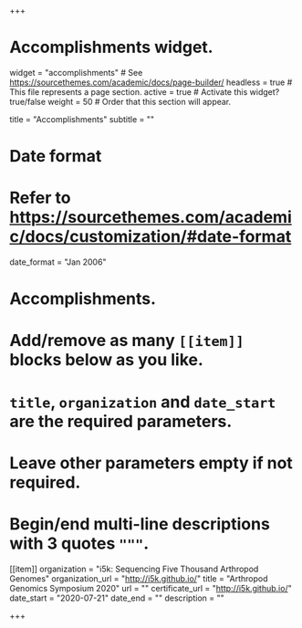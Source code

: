 +++
# Accomplishments widget.
widget = "accomplishments"  # See https://sourcethemes.com/academic/docs/page-builder/
headless = true  # This file represents a page section.
active = true  # Activate this widget? true/false
weight = 50  # Order that this section will appear.

title = "Accomplish&shy;ments"
subtitle = ""

# Date format
#   Refer to https://sourcethemes.com/academic/docs/customization/#date-format
date_format = "Jan 2006"

# Accomplishments.
#   Add/remove as many `[[item]]` blocks below as you like.
#   `title`, `organization` and `date_start` are the required parameters.
#   Leave other parameters empty if not required.
#   Begin/end multi-line descriptions with 3 quotes `"""`.

[[item]]
  organization = "i5k: Sequencing Five Thousand Arthropod Genomes"
  organization_url = "http://i5k.github.io/"
  title = "Arthropod Genomics Symposium 2020"
  url = ""
  certificate_url = "http://i5k.github.io/"
  date_start = "2020-07-21"
  date_end = ""
  description = ""


+++

